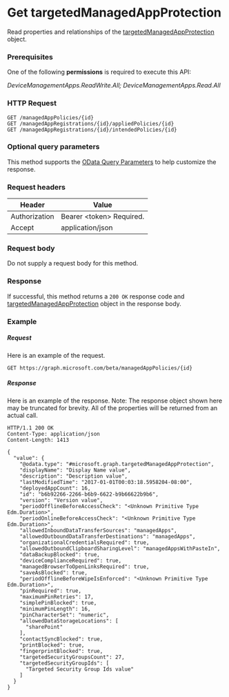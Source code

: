 ﻿# Get targetedManagedAppProtection
Read properties and relationships of the [targetedManagedAppProtection](../resources/intune_mam_targetedmanagedappprotection.md) object.
### Prerequisites
One of the following **permissions** is required to execute this API:

*DeviceManagementApps.ReadWrite.All; DeviceManagementApps.Read.All*
### HTTP Request
<!-- {
  "blockType": "ignored"
}
-->
```http
GET /managedAppPolicies/{id}
GET /managedAppRegistrations/{id}/appliedPolicies/{id}
GET /managedAppRegistrations/{id}/intendedPolicies/{id}
```

### Optional query parameters
This method supports the [OData Query Parameters](http://graph.microsoft.io/docs/overview/query_parameters) to help customize the response.
### Request headers
|Header|Value|
|---|---|
|Authorization|Bearer &lt;token&gt; Required.|
|Accept|application/json|

### Request body
Do not supply a request body for this method.

### Response
If successful, this method returns a `200 OK` response code and [targetedManagedAppProtection](../resources/intune_mam_targetedmanagedappprotection.md) object in the response body.

### Example
##### Request
Here is an example of the request.
```http
GET https://graph.microsoft.com/beta/managedAppPolicies/{id}
```

##### Response
Here is an example of the response. Note: The response object shown here may be truncated for brevity. All of the properties will be returned from an actual call.
```http
HTTP/1.1 200 OK
Content-Type: application/json
Content-Length: 1413

{
  "value": {
    "@odata.type": "#microsoft.graph.targetedManagedAppProtection",
    "displayName": "Display Name value",
    "description": "Description value",
    "lastModifiedTime": "2017-01-01T00:03:18.5958204-08:00",
    "deployedAppCount": 16,
    "id": "b6b92266-2266-b6b9-6622-b9b66622b9b6",
    "version": "Version value",
    "periodOfflineBeforeAccessCheck": "<Unknown Primitive Type Edm.Duration>",
    "periodOnlineBeforeAccessCheck": "<Unknown Primitive Type Edm.Duration>",
    "allowedInboundDataTransferSources": "managedApps",
    "allowedOutboundDataTransferDestinations": "managedApps",
    "organizationalCredentialsRequired": true,
    "allowedOutboundClipboardSharingLevel": "managedAppsWithPasteIn",
    "dataBackupBlocked": true,
    "deviceComplianceRequired": true,
    "managedBrowserToOpenLinksRequired": true,
    "saveAsBlocked": true,
    "periodOfflineBeforeWipeIsEnforced": "<Unknown Primitive Type Edm.Duration>",
    "pinRequired": true,
    "maximumPinRetries": 17,
    "simplePinBlocked": true,
    "minimumPinLength": 16,
    "pinCharacterSet": "numeric",
    "allowedDataStorageLocations": [
      "sharePoint"
    ],
    "contactSyncBlocked": true,
    "printBlocked": true,
    "fingerprintBlocked": true,
    "targetedSecurityGroupsCount": 27,
    "targetedSecurityGroupIds": [
      "Targeted Security Group Ids value"
    ]
  }
}
```



